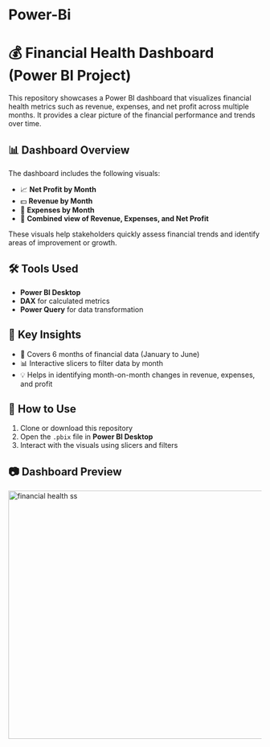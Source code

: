 # Power-Bi
# 💰 Financial Health Dashboard (Power BI Project)

This repository showcases a Power BI dashboard that visualizes financial health metrics such as revenue, expenses, and net profit across multiple months. It provides a clear picture of the financial performance and trends over time.

## 📊 Dashboard Overview

The dashboard includes the following visuals:

- 📈 **Net Profit by Month**
- 💵 **Revenue by Month**
- 💸 **Expenses by Month**
- 🧾 **Combined view of Revenue, Expenses, and Net Profit**

These visuals help stakeholders quickly assess financial trends and identify areas of improvement or growth.

## 🛠️ Tools Used

- **Power BI Desktop**
- **DAX** for calculated metrics
- **Power Query** for data transformation

## 🧩 Key Insights

- 📆 Covers 6 months of financial data (January to June)
- 📊 Interactive slicers to filter data by month
- 💡 Helps in identifying month-on-month changes in revenue, expenses, and profit

## 🧪 How to Use

1. Clone or download this repository
2. Open the `.pbix` file in **Power BI Desktop**
3. Interact with the visuals using slicers and filters

## 📷 Dashboard Preview

<img width="883" height="494" alt="financial health ss" src="https://github.com/user-attachments/assets/7d86b62a-1698-4347-86fb-26de526b60f1" />

